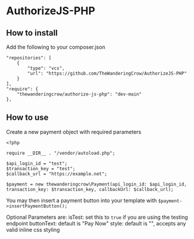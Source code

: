 # AuthorizeJS-PHP
## How to install
Add the following to your composer.json
```
"repositories": [
    {
        "type": "vcs",
        "url": "https://github.com/TheWanderingCrow/AuthorizeJS-PHP"
    }
],
"require": {
    "thewanderingcrow/authorize-js-php": "dev-main"
},
```
## How to use
Create a new payment object with required parameters
```
<?php

require __DIR__ . "/vendor/autoload.php";

$api_login_id = "test";
$transaction_key = "test";
$callback_url = "https://example.net";

$payment = new thewanderingcrow\Payment(api_login_id: $api_login_id, transaction_key: $transaction_key, callbackUrl: $callback_url);
```

You may then insert a payment button into your template with
`$payment->insertPaymentButton();`

Optional Parameters are:
isTest: set this to `true` if you are using the testing endpoint
buttonText: default is "Pay Now"
style: default is "", accepts any valid inline css styling
